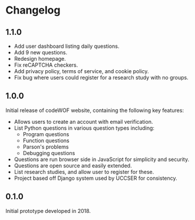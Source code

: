 # Changelog

## 1.1.0


- Add user dashboard listing daily questions.
- Add 9 new questions.
- Redesign homepage.
- Fix reCAPTCHA checkers.
- Add privacy policy, terms of service, and cookie policy.
- Fix bug where users could register for a research study with no groups.

## 1.0.0

Initial release of codeWOF website, containing the following key features:

- Allows users to create an account with email verification.
- List Python questions in various question types including:
    - Program questions
    - Function questions
    - Parson's problems
    - Debugging questions
- Questions are run browser side in JavaScript for simplicity and security.
- Questions are open source and easily extended.
- List research studies, and allow user to register for these.
- Project based off Django system used by UCCSER for consistency.

## 0.1.0

Initial prototype developed in 2018.
